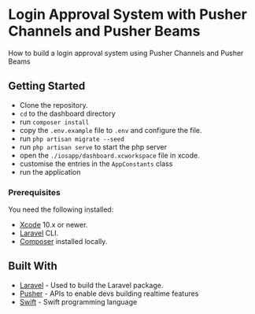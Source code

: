 # Login Approval System with Pusher Channels and Pusher Beams

How to build a login approval system using Pusher Channels and Pusher Beams

## Getting Started

- Clone the repository.
- `cd` to the dashboard directory
- run `composer install`
- copy the `.env.example` file to `.env` and configure the file.
- run `php artisan migrate --seed`
- run `php artisan serve` to start the php server
- open the `./iosapp/dashboard.xcworkspace` file in xcode.
- customise the entries in the `AppConstants` class
- run the application

### Prerequisites

You need the following installed:

- [Xcode](https://developer.apple.com/xcode) 10.x or newer.
- [Laravel](https://laravel.com) CLI.
- [Composer](https://getcomposer.org) installed locally.

## Built With

- [Laravel](https://laravel.com) - Used to build the Laravel package.
- [Pusher](https://pusher.com/) - APIs to enable devs building realtime features
- [Swift](https://developer.apple.com/swift) - Swift programming language

